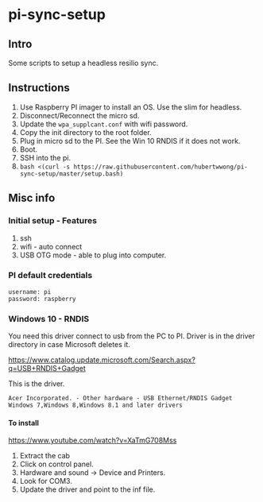 # pi-sync-setup

## Intro

Some scripts to setup a headless resilio sync.

## Instructions

1. Use Raspberry PI imager to install an OS. Use the slim for headless.
2. Disconnect/Reconnect the micro sd.
3. Update the `wpa_supplcant.conf` with wifi password.
4. Copy the init directory to the root folder.
5. Plug in micro sd to the PI. See the Win 10 RNDIS if it does not work.
6. Boot.
7. SSH into the pi.
8. `bash <(curl -s https://raw.githubusercontent.com/hubertwwong/pi-sync-setup/master/setup.bash)`

## Misc info

### Initial setup - Features

1. ssh
2. wifi - auto connect
3. USB OTG mode - able to plug into computer.

### PI default credentials

```
username: pi
password: raspberry
```

### Windows 10 - RNDIS

You need this driver connect to usb from the PC to PI. Driver is in the driver directory in case Microsoft deletes it.

https://www.catalog.update.microsoft.com/Search.aspx?q=USB+RNDIS+Gadget

This is the driver.
```
Acer Incorporated. - Other hardware - USB Ethernet/RNDIS Gadget	Windows 7,Windows 8,Windows 8.1 and later drivers
```

#### To install

https://www.youtube.com/watch?v=XaTmG708Mss

1. Extract the cab
2. Click on control panel.
3. Hardware and sound -> Device and Printers.
4. Look for COM3.
5. Update the driver and point to the inf file. 
